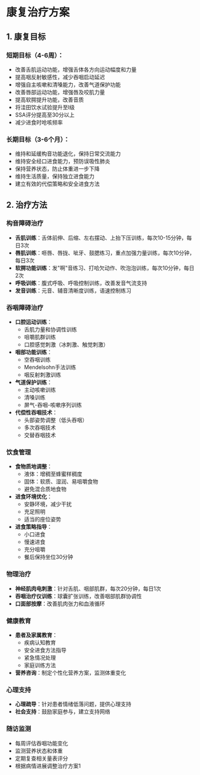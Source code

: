 # 康复治疗方案

## 1. 康复目标

### 短期目标（4-6周）：
- 改善舌肌运动功能，增强舌体各方向运动幅度和力量
- 提高咽反射敏感性，减少吞咽启动延迟
- 增强自主咳嗽和清嗓能力，改善气道保护功能
- 改善唇部运动功能，增强唇及咬肌力量
- 提高软腭提升功能，改善音质
- 将洼田饮水试验提升至I级
- SSA评分提高至30分以上
- 减少进食时呛咳频率

### 长期目标（3-6个月）：
- 维持和延缓构音功能退化，保持日常交流能力
- 维持安全经口进食能力，预防误吸性肺炎
- 保持营养状态，防止体重进一步下降
- 维持生活质量，保持独立进食能力
- 建立有效的代偿策略和安全进食方法

## 2. 治疗方法

### 构音障碍治疗
- **舌肌训练**：舌体前伸、后缩、左右摆动、上抬下压训练，每次10-15分钟，每日3次
- **唇肌训练**：咂唇、唇拢、呲牙、鼓腮练习，重点加强力量训练，每次10分钟，每日3次
- **软腭功能训练**：发"啊"音练习、打哈欠动作、吹泡泡训练，每次10分钟，每日2次
- **呼吸训练**：腹式呼吸、呼吸控制训练，改善发音气流支持
- **发音训练**：元音、辅音清晰度训练，语速控制练习

### 吞咽障碍治疗
- **口腔运动训练**：
  - 舌肌力量和协调性训练
  - 咀嚼肌群训练
  - 口腔感觉刺激（冰刺激、触觉刺激）
- **咽部功能训练**：
  - 空吞咽训练
  - Mendelsohn手法训练
  - 咽反射刺激训练
- **气道保护训练**：
  - 主动咳嗽训练
  - 清嗓训练
  - 屏气-吞咽-咳嗽序列训练
- **代偿性吞咽技术**：
  - 头部姿势调整（低头吞咽）
  - 多次吞咽技术
  - 交替吞咽技术

### 饮食管理
- **食物质地调整**：
  - 液体：增稠至蜂蜜样稠度
  - 固体：软质、湿润、易咀嚼食物
  - 避免混合质地食物
- **进食环境优化**：
  - 安静环境，减少干扰
  - 充足照明
  - 适当的座位姿势
- **进食策略指导**：
  - 小口进食
  - 慢速进食
  - 充分咀嚼
  - 餐后保持坐位30分钟

### 物理治疗
- **神经肌肉电刺激**：针对舌肌、咽部肌群，每次20分钟，每日1次
- **吞咽治疗仪训练**：球囊扩张训练，改善咽部肌群协调性
- **口面部按摩**：改善肌肉张力和血液循环

### 健康教育
- **患者及家属教育**：
  - 疾病认知教育
  - 安全进食方法指导
  - 紧急情况处理
  - 家庭训练方法
- **营养咨询**：制定个性化营养方案，监测体重变化

### 心理支持
- **心理疏导**：针对患者情绪低落问题，提供心理支持
- **社会支持**：鼓励家庭参与，建立支持网络

### 随访监测
- 每周评估吞咽功能变化
- 监测营养状态和体重
- 定期复查相关量表评分
- 根据病情进展调整治疗方案1